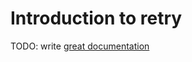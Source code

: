 # Introduction to retry

TODO: write [great documentation](http://jacobian.org/writing/great-documentation/what-to-write/)
